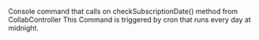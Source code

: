 Console command that calls on checkSubscriptionDate() method from CollabController
This Command is triggered by cron that runs every day at midnight.